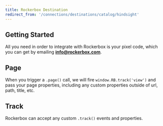 ```yaml
---
title: Rockerbox Destination
redirect_from: '/connections/destinations/catalog/hindsight'
---
```


## Getting Started

All you need in order to integrate with Rockerbox is your pixel code, which you can get by emailing **info@rockerbox.com**.

## Page

When you trigger a `.page()` call, we will fire `window.RB.track('view')` and pass your page properties, including any custom properties outside of url, path, title, etc.

## Track

Rockerbox can accept any custom `.track()` events and properties.
